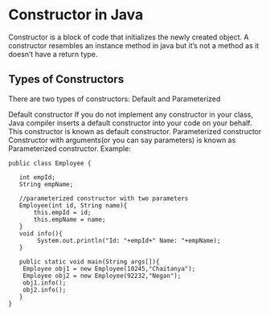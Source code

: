# Constructor in Java
Constructor is a block of code that initializes the newly created object. A constructor resembles an instance method in java but it’s not a method as it doesn’t have a return type.

## Types of Constructors
There are two types of constructors: Default and Parameterized

Default constructor If you do not implement any constructor in your class, Java compiler inserts a default constructor into your code on your behalf. This constructor is known as default constructor.
Parameterized constructor Constructor with arguments(or you can say parameters) is known as Parameterized constructor. Example:
```
public class Employee {

   int empId;  
   String empName;  
	    
   //parameterized constructor with two parameters
   Employee(int id, String name){  
       this.empId = id;  
       this.empName = name;  
   }  
   void info(){
        System.out.println("Id: "+empId+" Name: "+empName);
   }  
	   
   public static void main(String args[]){  
	Employee obj1 = new Employee(10245,"Chaitanya");  
	Employee obj2 = new Employee(92232,"Negan");  
	obj1.info();  
	obj2.info();  
   }  
}
```
